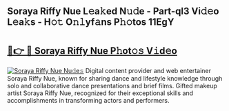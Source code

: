 ## Soraya Riffy Nue L𝚎a𝚔ed N𝚞𝚍e - Part-ql3 Vi𝚍𝚎o L𝚎a𝚔s - H𝚘𝚝 O𝚗𝚕yf𝚊ns P𝚑𝚘tos 11EgY

# <h2><a href="http://kfcirrp.oniu.top/?m=Soraya+Riffy+Nue">🔗👉 🔴 Soraya Riffy Nue P𝚑ot𝚘𝚜 V𝚒d𝚎o</a></h2>

[![Soraya Riffy Nue Nu𝚍e𝚜](https://i.imgur.com/0qMVB7G.gif)](http://kfcirrp.oniu.top/?m=Soraya+Riffy+Nue)
Digital content provider and web entertainer Soraya Riffy Nue, known for sharing dance and lifestyle knowledge through solo and collaborative dance presentations and brief films. Gifted makeup artist Soraya Riffy Nue, recognized for their exceptional skills and accomplishments in transforming actors and performers.  
